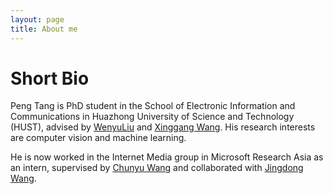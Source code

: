 ```yaml
---
layout: page
title: About me
---
```


Short Bio
======
Peng Tang is PhD student in the School of Electronic Information and Communications in Huazhong University of Science and Technology (HUST), advised by [WenyuLiu](http://mclab.eic.hust.edu.cn/MCWebDisplay/PersonDetails.aspx?Name=Wenyu%20Liu) and [Xinggang Wang](http://mclab.eic.hust.edu.cn/~xwang/index.htm). His research interests are computer vision and machine learning.

He is now worked in the Internet Media group in Microsoft Research Asia as an intern, supervised by [Chunyu Wang](https://www.microsoft.com/en-us/research/people/chnuwa/) and collaborated with [Jingdong Wang](https://www.microsoft.com/en-us/research/people/jingdw/).
